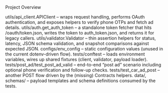 
Project Overview

utils/api_client.APIClient – wraps request handling, performs OAuth authentication, and exposes helpers to verify phone OTPs and fetch ad details.
utils/auth.get_auth_token – a standalone token fetcher that hits /oauth/token.json, writes the token to auth_token.json, and returns it for legacy callers.
utils/validator.Validator – thin assertion helpers for status, latency, JSON schema validation, and snapshot comparisons against expected JSON.
configs/env_config – static configuration values (unused in the current dotenv-driven flow).
tests/conftest – loads environment variables, wires up shared fixtures (client, validator, payload loader).
tests/post_ad/test_post_ad_valid – end-to-end “post ad” scenario including optional phone verification and follow-up checks.
tests/test_car_ad_post – another POST flow driven by the (missing) Contracts helpers.
data/, schemas/ – payload templates and schema definitions consumed by the tests.
